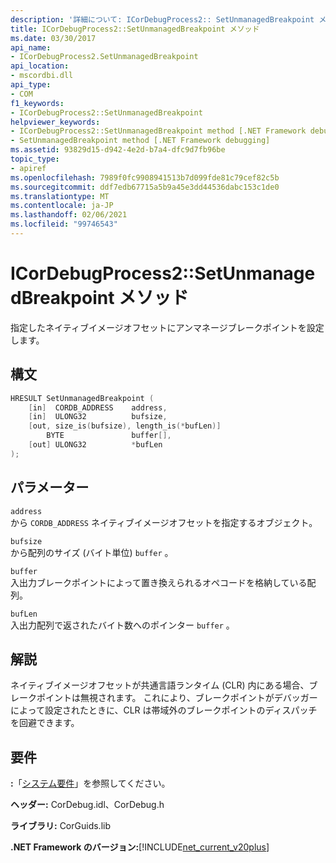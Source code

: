 ```yaml
---
description: '詳細について: ICorDebugProcess2:: SetUnmanagedBreakpoint メソッド'
title: ICorDebugProcess2::SetUnmanagedBreakpoint メソッド
ms.date: 03/30/2017
api_name:
- ICorDebugProcess2.SetUnmanagedBreakpoint
api_location:
- mscordbi.dll
api_type:
- COM
f1_keywords:
- ICorDebugProcess2::SetUnmanagedBreakpoint
helpviewer_keywords:
- ICorDebugProcess2::SetUnmanagedBreakpoint method [.NET Framework debugging]
- SetUnmanagedBreakpoint method [.NET Framework debugging]
ms.assetid: 93829d15-d942-4e2d-b7a4-dfc9d7fb96be
topic_type:
- apiref
ms.openlocfilehash: 7989f0fc9908941513b7d099fde81c79cef82c5b
ms.sourcegitcommit: ddf7edb67715a5b9a45e3dd44536dabc153c1de0
ms.translationtype: MT
ms.contentlocale: ja-JP
ms.lasthandoff: 02/06/2021
ms.locfileid: "99746543"
---
```

# <a name="icordebugprocess2setunmanagedbreakpoint-method"></a>ICorDebugProcess2::SetUnmanagedBreakpoint メソッド

指定したネイティブイメージオフセットにアンマネージブレークポイントを設定します。  
  
## <a name="syntax"></a>構文  
  
```cpp  
HRESULT SetUnmanagedBreakpoint (  
    [in]  CORDB_ADDRESS    address,  
    [in]  ULONG32          bufsize,  
    [out, size_is(bufsize), length_is(*bufLen)]
        BYTE               buffer[],  
    [out] ULONG32          *bufLen  
);  
```  
  
## <a name="parameters"></a>パラメーター  

 `address`  
 から `CORDB_ADDRESS` ネイティブイメージオフセットを指定するオブジェクト。  
  
 `bufsize`  
 から配列のサイズ (バイト単位) `buffer` 。  
  
 `buffer`  
 入出力ブレークポイントによって置き換えられるオペコードを格納している配列。  
  
 `bufLen`  
 入出力配列で返されたバイト数へのポインター `buffer` 。  
  
## <a name="remarks"></a>解説  

 ネイティブイメージオフセットが共通言語ランタイム (CLR) 内にある場合、ブレークポイントは無視されます。 これにより、ブレークポイントがデバッガーによって設定されたときに、CLR は帯域外のブレークポイントのディスパッチを回避できます。  
  
## <a name="requirements"></a>要件  

 **:**「[システム要件](../../get-started/system-requirements.md)」を参照してください。  
  
 **ヘッダー:** CorDebug.idl、CorDebug.h  
  
 **ライブラリ:** CorGuids.lib  
  
 **.NET Framework のバージョン:**[!INCLUDE[net_current_v20plus](../../../../includes/net-current-v20plus-md.md)]
